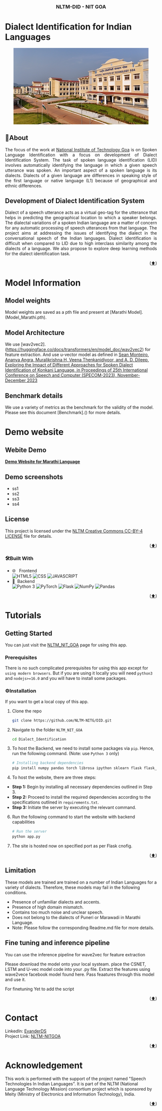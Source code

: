 <div id="top"></div>
<div align="center">
<h3 align="center"> NLTM-DID - NIT GOA</h3>
</div>

<!-- ABOUT THE PROJECT -->

<h1> Dialect Identification for Indian Languages  </h1>

<p align="center">
  <img src="static/assets/img/bg-masthead.jpeg" alt="Screenshot">
</p>

<h2>📝About</h2>

<p style="text-align: justify;">
The focus of the work at <a href="https://www.nitgoa.ac.in/">National Institute of Technology Goa</a> is on Spoken Language Identification with a focus on development of Dialect Identification System. The task of spoken language identification (LID) involves automatically identifying the language in which a given speech utterance was spoken. An important aspect of a spoken language is its dialects. Dialects of a given language are differences in speaking style of the first language or native language (L1) because of geographical and ethnic differences.
</p>

<h2>Development of Dialect Identification System</h2>

<p style="text-align: justify;">
Dialect of a speech utterance acts as a virtual geo-tag for the utterance that helps in predicting the geographical location to which a speaker belongs. The dialectal variations of a spoken Indian language are a matter of concern for any automatic processing of speech utterances from that language. The project aims at addressing the issues of identifying the dialect in the conversational speech of the Indian languages. Dialect identification is difficult when compared to LID due to high interclass similarity among the dialects of a language. We also propose to explore deep learning methods for the dialect identification task.
</p>

<p align="right">(<a href="#top">⬆️</a>)</p>

<h1> Model Information </h1>

## Model weights

Model weights are saved as a pth file and present at [Marathi Model].(Model_Marathi.pth). 


## Model Architecture

We use [wav2vec2].(https://huggingface.co/docs/transformers/en/model_doc/wav2vec2) for feature extraction.
And use u-vector model as defined in <a href="https://dblp.org/db/conf/specom/specom2023-2.html">Sean Monteiro, Ananya Angra, Muralikrishna H, Veena Thenkanidiyoor, and A. D. Dileep, Exploring the Impact of Different Approaches for Spoken Dialect Identification of Konkani Language, in Proceedings of 25th International Conference on Speech and Computer (SPECOM-2023), November-December 2023</a>

## Benchmark details

We use a variety of metrics as the benchmark for the validity of the model. Please see this document [Benchmark].() for more details.

<h1> Demo website </h1>

## Webite Demo

<strong>[Demo Website for Marathi Language](https://nltm-nitg.github.io/Dialect-Identification/)</strong>

## Demo screenshots
- ss1
- ss2
- ss3
- ss4

## License

This project is licensed under the [NLTM Creative Commons CC-BY-4 LICENSE](LICENSE) file for details.
<p align="right">(<a href="#top">⬆️</a>)</p>

### 🛠Built With

-   🌐 &nbsp; Frontend </br>
    ![HTML5](https://img.shields.io/badge/-HTML5-333333?style=flat&logo=HTML5)
    ![CSS](https://img.shields.io/badge/-CSS-333333?style=flat&logo=CSS3&logoColor=1572B6)
    ![JAVASCRIPT](https://img.shields.io/badge/-JS-333333?style=flat&logo=javascript)
-   🧾&nbsp; Backend </br>
    ![Python 3](https://img.shields.io/badge/-Python-333333?style=flat&logo=Python)
    ![PyTorch](https://img.shields.io/badge/-PyTorch-333333?style=flat&logo=pytorch)
    ![Flask](https://img.shields.io/badge/-Flask-333333?style=flat&logo=flask)
    ![NumPy](https://img.shields.io/badge/-NumPy-333333?style=flat&logo=numpy)
    ![Pandas](https://img.shields.io/badge/-Pandas-333333?style=flat&logo=pandas)


<p align="right">(<a href="#top">⬆️</a>)</p>

<h1> Tutorials </h1>

<!-- GETTING STARTED -->

## Getting Started

You can just visit the [NLTM_NIT_GOA](#) page for using this app.

### Prerequisites

There is no such complicated prerequisites for using this app except for `using modern browsers`. But if you are using it locally you will need `python3` and `nodejs>=16.0` and you will have to install some packages.

### ⚙Installation

If you want to get a local copy of this app.

1. Clone the repo
    ```sh
    git clone https://github.com/NLTM-NITG/DID.git
    ```
2. Navigate to the folder `NLTM_NIT_GOA`
    ```sh
    cd Dialect_Identification
    ```
3. To host the Backend, we need to install some packages via `pip`. Hence, run the following command. (Note: use `Python 3` only)

    ```sh
    # Installing backend dependencies
    pip install numpy pandas torch librosa ipython sklearn flask flask_cors
    ```
5. To host the website, there are three steps:
- **Step 1:** Begin by installing all necessary dependencies outlined in Step 3.
- **Step 2:** Proceed to install the required dependencies according to the specifications outlined in `requirements.txt`.
- **Step 3:** Initiate the server by executing the relevant command.

  
6. Run the following command to start the website with backend capabilities
    ```sh
    # Run the server
    python app.py
    ```

7. The site is hosted now on specified port as per Flask cnofig.
    



<p align="right">(<a href="#top">⬆️</a>)</p>

## Limitation
These models are trained are trained on a number of Indian Languages for a variety of dialects. Therefore, these models may fail in the following conditions.

- Presence of unfamiliar dialects and accents.
- Presence of high domain mismatch.
- Contains too much noise and unclear speech.
- Does not belong to the dialects of Puneri or Marawadi in Marathi Language.
- Note: Please follow the corresponding Readme.md file for more details.

## Fine tuning and inference pipeline

You can use the inference pipeline for wave2vec for feature extraction

Please download the model onto your local systeam. place the CSNET, LSTM and U-vec model code into your .py file.
Extract the features using wave2vece facebook model found here.
Pass feaatures through this model and use it.

For finetuning
Yet to add the script


<p align="right">(<a href="#top">⬆️</a>)</p>
<!-- CONTACT -->

# Contact

LinkedIn:     [EvanderDS](https://www.linkedin.com/in/evanderds/)
<br>
Project Link: [NLTM-NITGOA](#)

<p align="right">(<a href="#top">⬆️</a>)</p>

# Acknowledgement

This work is performed with the support of the project named "Speech Technologies In Indian Languages". It is part of the NLTM (National Language Technology Mission) consortium project which is sponsored by Meity (Ministry of Electronics and Information Technology), India.

<p align="right">(<a href="#top">⬆️</a>)</p>
